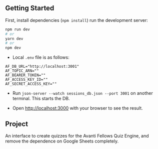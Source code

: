 ## Getting Started

First, install dependencies (`npm install`) run the development server:

```bash
npm run dev
# or
yarn dev
# or
npm dev
```

- Local `.env` file is as follows:
```
AF_DB_URL="http://localhost:3001"
AF_TOPIC_ARN=""
AF_BEARER_TOKEN=""
AF_ACCESS_KEY_ID=""
AF_SECRET_ACCESS_KEY=""
``` 
- Run `json-server --watch sessions_db.json --port 3001` on another terminal. This starts the DB. 

- Open [http://localhost:3000](http://localhost:3000) with your browser to see the result.

## Project

An interface to create quizzes for the Avanti Fellows Quiz Engine, and remove the dependence on Google Sheets completely.
